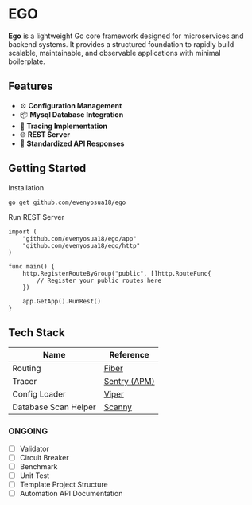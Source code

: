# EGO
**Ego** is a lightweight Go core framework designed for microservices and backend systems. It provides a structured foundation to rapidly build scalable, maintainable, and observable applications with minimal boilerplate.

## Features
- ⚙️ **Configuration Management** 
- 📦 **Mysql Database Integration**
- 🧠 **Tracing Implementation**
- 🌐 **REST Server**
- 📄 **Standardized API Responses**

## Getting Started
Installation
```
go get github.com/evenyosua18/ego
```

Run REST Server
```
import (
	"github.com/evenyosua18/ego/app"
	"github.com/evenyosua18/ego/http"
)

func main() {
	http.RegisterRouteByGroup("public", []http.RouteFunc{
		// Register your public routes here
	})

	app.GetApp().RunRest()
}
```

## Tech Stack
| Name                 | Reference                                              |
|----------------------|--------------------------------------------------------|
| Routing              | [Fiber](https://github.com/gofiber/fiber)              |
| Tracer               | [Sentry (APM)](https://github.com/getsentry/sentry-go) |
| Config Loader        | [Viper](https://github.com/spf13/viper)                |
| Database Scan Helper | [Scanny](https://github.com/georgysavva/scany)         |

### ONGOING
- [ ] Validator
- [ ] Circuit Breaker
- [ ] Benchmark
- [ ] Unit Test
- [ ] Template Project Structure
- [ ] Automation API Documentation